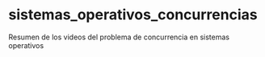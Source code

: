 # sistemas_operativos_concurrencias
Resumen de los videos del problema de concurrencia en sistemas operativos
